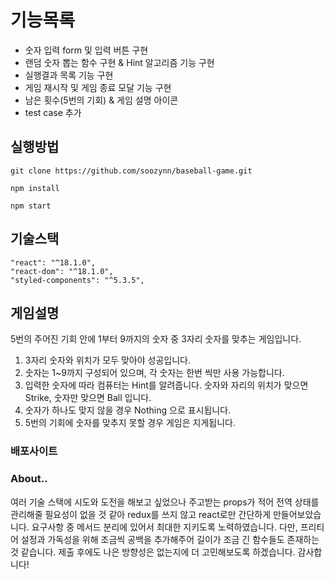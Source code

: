 # 기능목록

- 숫자 입력 form 및 입력 버튼 구현
- 랜덤 숫자 뽑는 함수 구현 & Hint 알고리즘 기능 구현
- 실행결과 목록 기능 구현
- 게임 재시작 및 게임 종료 모달 기능 구현
- 남은 횟수(5번의 기회) & 게임 설명 아이콘
- test case 추가

## 실행방법

```
git clone https://github.com/soozynn/baseball-game.git

npm install
```

```
npm start
```

## 기술스택

```
"react": "^18.1.0",
"react-dom": "^18.1.0",
"styled-components": "^5.3.5",
```

## 게임설명

5번의 주어진 기회 안에 1부터 9까지의 숫자 중 3자리 숫자를 맞추는 게임입니다.

1. 3자리 숫자와 위치가 모두 맞아야 성공입니다.
2. 숫자는 1~9까지 구성되어 있으며, 각 숫자는 한번 씩만 사용 가능합니다.
3. 입력한 숫자에 따라 컴퓨터는 Hint를 알려줍니다.
   숫자와 자리의 위치가 맞으면 Strike, 숫자만 맞으면 Ball 입니다.
4. 숫자가 하나도 맞지 않을 경우 Nothing 으로 표시됩니다.
5. 5번의 기회에 숫자를 맞추지 못할 경우 게임은 지게됩니다.

### 배포사이트

### About..

여러 기술 스택에 시도와 도전을 해보고 싶었으나 주고받는 props가 적어 전역 상태를 관리해줄 필요성이 없을 것 같아 redux를 쓰지 않고 react로만 간단하게 만들어보았습니다. 요구사항 중 메서드 분리에 있어서 최대한 지키도록 노력하였습니다. 다만, 프리티어 설정과 가독성을 위해 조금씩 공백을 추가해주어 길이가 조금 긴 함수들도 존재하는 것 같습니다. 제출 후에도 나은 방향성은 없는지에 더 고민해보도록 하겠습니다. 감사합니다!
